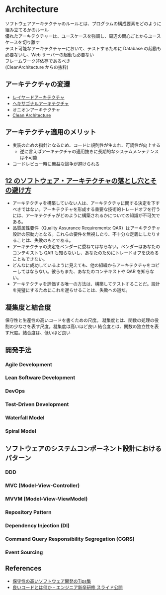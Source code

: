 # Architecture

ソフトウェアアーキテクチャのルールとは、プログラムの構成要素をどのように組み立てるかのルール  
優れたアーキテクチャーは、ユースケースを強調し、周辺の関心ごとからユースケースを切り離す  
テスト可能なアーキテクチャーにおいて、テストするために Database の起動も必要ないし、Web サーバーの起動も必要ない  
フレームワーク非依存であるべき  
(CleanArchitecture からの抜粋)

## アーキテクチャの変遷

- [レイヤードアーキテクチャ](./layered-architecture.md)
- [ヘキサゴナルアーキテクチャ](./hexagonal-architecture.md)
- オニオンアーキテクチャ
- [Clean Architecture](./clean-architecture.md)

## アーキテクチャ適用のメリット

- 実装のための指針となるため、コードに規則性が生まれ、可読性が向上する
  - 逆に言えばアーキテクチャの適用抜きに長期的なシステムメンテナンスは不可能
- コードレビュー時に無益な論争が避けられる

## [12 のソフトウェア・アーキテクチャの落とし穴とその避け方](https://www.infoq.com/jp/articles/avoid-architecture-pitfalls/)

- アーキテクチャを構築していない人は、アーキテクチャに関する決定を下すべきではない。アーキテクチャを形成する重要な技術的トレードオフを行うには、アーキテクチャがどのように構築されるかについての知識が不可欠である。
- 品質属性要件（Quality Assurance Requirements: QAR）はアーキテクチャ設計の原動力となる。これらの要件を無視したり、不十分な定義にしたりすることは、失敗のもとである。
- アーキテクチャの決定をベンダーに委ねてはならない。ベンダーはあなたのコンテキストも QAR も知らないし、あなたのためにトレードオフを決めることもできない。
- どんなに成功しているように見えても、他の組織からアーキテクチャをコピーしてはならない。彼らもまた、あなたのコンテキストや QAR を知らない。
- アーキテクチャを評価する唯一の方法は、構築してテストすることだ。設計を完璧にするためにこれを遅らせることは、失敗への道だ。

## 凝集度と結合度

保守性と生産性の高いコードを書くための尺度。
凝集度とは、関数の処理の役割の少なさを表す尺度。凝集度は高いほど良い
結合度とは、関数の独立性を表す尺度。結合度は、低いほど良い

## 開発手法

### Agile Development

### Lean Software Development

### DevOps

### Test-Driven Development

### Waterfall Model

### Spiral Model

## ソフトウェアのシステムコンポーネント設計におけるパターン

### DDD

### MVC (Model-View-Controller)

### MVVM (Model-View-ViewModel)

### Repository Pattern

### Dependency Injection (DI)

### Command Query Responsibility Segregation (CQRS)

### Event Sourcing

## References

- [保守性の高いソフトウェア開発のTips集](https://zenn.dev/riku/books/36d9873ee1c0e6)
- [良いコードとは何か - エンジニア新卒研修 スライド公開](https://note.com/cyberz_cto/n/n26f535d6c575)
